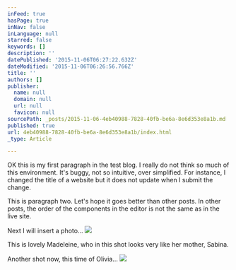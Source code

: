 ```yaml
---
inFeed: true
hasPage: true
inNav: false
inLanguage: null
starred: false
keywords: []
description: ''
datePublished: '2015-11-06T06:27:22.632Z'
dateModified: '2015-11-06T06:26:56.766Z'
title: ''
authors: []
publisher:
  name: null
  domain: null
  url: null
  favicon: null
sourcePath: _posts/2015-11-06-4eb40988-7828-40fb-be6a-8e6d353e8a1b.md
published: true
url: 4eb40988-7828-40fb-be6a-8e6d353e8a1b/index.html
_type: Article

---
```

OK this is my first paragraph in the test blog. I really do not think so much of this environment. It's buggy, not so intuitive, over simplified. For instance, I changed the title of a website but it does not update when I submit the change.

This is paragraph two. Let's hope it goes better than other posts. In other posts, the order of the components in the editor is not the same as in the live site.

Next I will insert a photo...
![](https://the-grid-user-content.s3-us-west-2.amazonaws.com/2c429fae-3554-4f5e-9943-093e870733fa.jpg)

This is lovely Madeleine, who in this shot looks very like her mother, Sabina. 

Another shot now, this time of Olivia...
![](https://the-grid-user-content.s3-us-west-2.amazonaws.com/ce62cc01-7832-47e6-88ae-1738ddba1859.jpg)